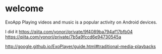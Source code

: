 # welcome

ExoApp Playing videos and music is a popular activity on Android devices.


I did it
https://qiita.com/yonori/private/9f4089ba794af17bfb04
https://qiita.com/yonori/private/7b5a9fccd6e94730545a

http://google.github.io/ExoPlayer/guide.html#traditional-media-playbacks